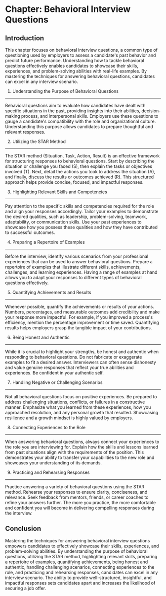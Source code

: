 Chapter: Behavioral Interview Questions
=======================================

Introduction
------------

This chapter focuses on behavioral interview questions, a common type of questioning used by employers to assess a candidate's past behavior and predict future performance. Understanding how to tackle behavioral questions effectively enables candidates to showcase their skills, experiences, and problem-solving abilities with real-life examples. By mastering the techniques for answering behavioral questions, candidates can excel in any interview scenario.

1. Understanding the Purpose of Behavioral Questions
----------------------------------------------------

Behavioral questions aim to evaluate how candidates have dealt with specific situations in the past, providing insights into their abilities, decision-making process, and interpersonal skills. Employers use these questions to gauge a candidate's compatibility with the role and organizational culture. Understanding this purpose allows candidates to prepare thoughtful and relevant responses.

2. Utilizing the STAR Method
----------------------------

The STAR method (Situation, Task, Action, Result) is an effective framework for structuring responses to behavioral questions. Start by describing the situation or challenge you faced (S), then explain the tasks or objectives involved (T). Next, detail the actions you took to address the situation (A), and finally, discuss the results or outcomes achieved (R). This structured approach helps provide concise, focused, and impactful responses.

3. Highlighting Relevant Skills and Competencies
------------------------------------------------

Pay attention to the specific skills and competencies required for the role and align your responses accordingly. Tailor your examples to demonstrate the desired qualities, such as leadership, problem-solving, teamwork, adaptability, or communication skills. Use your past experiences to showcase how you possess these qualities and how they have contributed to successful outcomes.

4. Preparing a Repertoire of Examples
-------------------------------------

Before the interview, identify various scenarios from your professional experiences that can be used to answer behavioral questions. Prepare a repertoire of examples that illustrate different skills, achievements, challenges, and learning experiences. Having a range of examples at hand allows you to adapt your responses to different types of behavioral questions effectively.

5. Quantifying Achievements and Results
---------------------------------------

Whenever possible, quantify the achievements or results of your actions. Numbers, percentages, and measurable outcomes add credibility and make your response more impactful. For example, if you improved a process's efficiency, mention the percentage improvement or time saved. Quantifying results helps employers grasp the tangible impact of your contributions.

6. Being Honest and Authentic
-----------------------------

While it is crucial to highlight your strengths, be honest and authentic when responding to behavioral questions. Do not fabricate or exaggerate examples to fit a desired answer. Interviewers can often sense dishonesty and value genuine responses that reflect your true abilities and experiences. Be confident in your authentic self.

7. Handling Negative or Challenging Scenarios
---------------------------------------------

Not all behavioral questions focus on positive experiences. Be prepared to address challenging situations, conflicts, or failures in a constructive manner. Emphasize what you learned from these experiences, how you approached resolution, and any personal growth that resulted. Showcasing resilience and a growth mindset is highly valued by employers.

8. Connecting Experiences to the Role
-------------------------------------

When answering behavioral questions, always connect your experiences to the role you are interviewing for. Explain how the skills and lessons learned from past situations align with the requirements of the position. This demonstrates your ability to transfer your capabilities to the new role and showcases your understanding of its demands.

9. Practicing and Rehearsing Responses
--------------------------------------

Practice answering a variety of behavioral questions using the STAR method. Rehearse your responses to ensure clarity, conciseness, and relevance. Seek feedback from mentors, friends, or career coaches to refine your answers further. The more you practice, the more comfortable and confident you will become in delivering compelling responses during the interview.

Conclusion
----------

Mastering the techniques for answering behavioral interview questions empowers candidates to effectively showcase their skills, experiences, and problem-solving abilities. By understanding the purpose of behavioral questions, utilizing the STAR method, highlighting relevant skills, preparing a repertoire of examples, quantifying achievements, being honest and authentic, handling challenging scenarios, connecting experiences to the role, and practicing and rehearsing responses, candidates can excel in any interview scenario. The ability to provide well-structured, insightful, and impactful responses sets candidates apart and increases the likelihood of securing a job offer.
